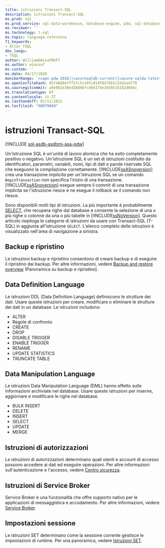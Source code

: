 ```yaml
---
title: istruzioni Transact-SQL
description: istruzioni Transact-SQL
ms.prod: sql
ms.prod_service: sql-data-warehouse, database-engine, pdw, sql-database
ms.reviewer: ''
ms.technology: t-sql
ms.topic: language-reference
f1_keywords:
- Alter_TSQL
dev_langs:
- TSQL
author: WilliamDAssafMSFT
ms.author: wiassaf
ms.custom: ''
ms.date: 04/17/2020
monikerRange: '>=aps-pdw-2016||=azuresqldb-current||=azure-sqldw-latest||>=sql-server-2016||>=sql-server-linux-2017||=azuresqldb-mi-current'
ms.openlocfilehash: 65f48884fff2fc5ce9fc018f8d79b3c2da5a4770
ms.sourcegitcommit: a9e982e30e458866fcd64374e3458516182d604c
ms.translationtype: HT
ms.contentlocale: it-IT
ms.lasthandoff: 01/11/2021
ms.locfileid: "98079668"
---
```

# <a name="transact-sql-statements"></a>istruzioni Transact-SQL

[!INCLUDE [sql-asdb-asdbmi-asa-pdw](../../includes/applies-to-version/sql-asdb-asdbmi-asa-pdw.md)]

Un'istruzione SQL è un'unità di lavoro atomica che ha esito completamente positivo o negativo. Un'istruzione SQL è un set di istruzioni costituito da identificatori, parametri, variabili, nomi, tipi di dati e parole riservate SQL che eseguono la compilazione correttamente. [!INCLUDE[ssASnoversion](../../includes/ssasnoversion-md.md)] crea una transazione *implicita* per un'istruzione SQL se un comando `BeginTransaction` non specifica l'inizio di una transazione. [!INCLUDE[ssASnoversion](../../includes/ssasnoversion-md.md)] esegue sempre il commit di una transazione implicita se l'istruzione riesce e ne esegue il rollback se il comando non riesce.  

Sono disponibili molti tipi di istruzioni. La più importante è probabilmente [SELECT](../queries/select-transact-sql.md), che recupera righe dal database e consente la selezione di una o più righe o colonne da una o più tabelle in [!INCLUDE[ssNoVersion](../../includes/ssnoversion-md.md)]. Questo articolo riepiloga le categorie di istruzioni da usare con Transact-SQL (T-SQL) in aggiunta all'istruzione `SELECT`. L'elenco completo delle istruzioni è visualizzato nell'area di navigazione a sinistra.

## <a name="backup-and-restore"></a>Backup e ripristino

Le istruzioni backup e ripristino consentono di creare backup e di eseguire il ripristino dai backup.  Per altre informazioni, vedere [Backup and restore overview](../../relational-databases/backup-restore/back-up-and-restore-of-sql-server-databases.md) (Panoramica su backup e ripristino).

## <a name="data-definition-language"></a>Data Definition Language

Le istruzioni DDL (Data Definition Language) definiscono le strutture dei dati. Usare queste istruzioni per creare, modificare o eliminare le strutture dei dati in un database. Le istruzioni includono:

- ALTER
- Regole di confronto
- CREATE
- DROP
- DISABLE TRIGGER
- ENABLE TRIGGER
- RENAME
- UPDATE STATISTICS
- TRUNCATE TABLE

## <a name="data-manipulation-language"></a>Data Manipulation Language

Le istruzioni Data Manipulation Language (DML) hanno effetto sulle informazioni archiviate nel database. Usare queste istruzioni per inserire, aggiornare e modificare le righe nel database.

- BULK INSERT
- DELETE
- INSERT
- SELECT
- UPDATE
- MERGE

## <a name="permissions-statements"></a>Istruzioni di autorizzazioni

Le istruzioni di autorizzazioni determinano quali utenti e account di accesso possono accedere ai dati ed eseguire operazioni. Per altre informazioni sull'autenticazione e l'accesso, vedere [Centro sicurezza](../../relational-databases/security/security-center-for-sql-server-database-engine-and-azure-sql-database.md).

## <a name="service-broker-statements"></a>Istruzioni di Service Broker

Service Broker è una funzionalità che offre supporto nativo per le applicazioni di messaggistica e accodamento. Per altre informazioni, vedere [Service Broker](../../database-engine/configure-windows/sql-server-service-broker.md).

## <a name="session-settings"></a>Impostazioni sessione

Le istruzioni SET determinano come la sessione corrente gestisce le impsotazioni di runtime. Per una panoramica, vedere [Istruzioni SET](set-statements-transact-sql.md).
